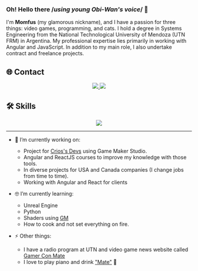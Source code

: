 ### Oh! Hello there /*using young Obi-Wan's voice*/ 👋 


I'm **Momfus** (my glamorous nickname), and I have a passion for three things: video games, programming, and cats. I hold a degree in Systems Engineering from the National Technological University of Mendoza (UTN FRM) in Argentina. My professional expertise lies primarily in working with Angular and JavaScript. In addition to my main role, I also undertake contract and freelance projects.


 ## 🌐 Contact
<p align="center">
 <a href="https://www.linkedin.com/in/julianmunozvelazquez/">
   <img src="https://skillicons.dev/icons?i=linkedin"/>
 </a>
 <a href="https://twitter.com/momfus">
   <img src="https://skillicons.dev/icons?i=twitter"/>
 </a>
</p>


## 🛠️ Skills
<p align="center">
  <a href="#">
    <img src="https://skillicons.dev/icons?i=angular,react,html,js,ts,gamemakerstudio,css,bootstrap,tailwind,git,github,gitlab,bitbucket,vscode,cypress,firebase,jenkins,figma,ps,postman&perline=10&theme=light" />
  </a>
</p>


______
  - 🔭 I’m currently working on:
    * Project for [Crios's Devs](https://criosdevs.com/) using Game Maker Studio.
    * Angular and ReactJS courses to improve my knowledge with those tools.
    * In diverse projects for USA and Canada companies (I change jobs from time to time).
    * Working with Angular and React for clients 
  
  - 🤓 I’m currently learning:
    * Unreal Engine
    * Python
    * Shaders using [GM](https://gamemaker.io/)
    * How to cook and not set everything on fire.

  - ⚡ Other things:
    * I have a radio program at UTN and video game news website called [Gamer Con Mate](gamerconmate.com)
    * I love to play piano and drink ["Mate"](https://en.wikipedia.org/wiki/Mate_(drink)) 🧉

    
